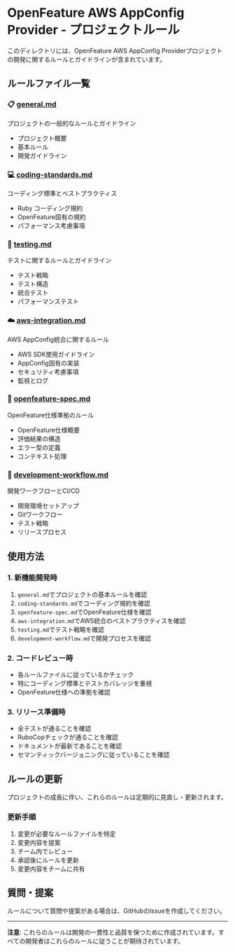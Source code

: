 # OpenFeature AWS AppConfig Provider - プロジェクトルール

このディレクトリには、OpenFeature AWS AppConfig Providerプロジェクトの開発に関するルールとガイドラインが含まれています。

## ルールファイル一覧

### 📋 [general.md](./general.md)
プロジェクトの一般的なルールとガイドライン
- プロジェクト概要
- 基本ルール
- 開発ガイドライン

### 💻 [coding-standards.md](./coding-standards.md)
コーディング標準とベストプラクティス
- Ruby コーディング規約
- OpenFeature固有の規約
- パフォーマンス考慮事項

### 🧪 [testing.md](./testing.md)
テストに関するルールとガイドライン
- テスト戦略
- テスト構造
- 統合テスト
- パフォーマンステスト

### ☁️ [aws-integration.md](./aws-integration.md)
AWS AppConfig統合に関するルール
- AWS SDK使用ガイドライン
- AppConfig固有の実装
- セキュリティ考慮事項
- 監視とログ

### 🎯 [openfeature-spec.md](./openfeature-spec.md)
OpenFeature仕様準拠のルール
- OpenFeature仕様概要
- 評価結果の構造
- エラー型の定義
- コンテキスト処理

### 🔄 [development-workflow.md](./development-workflow.md)
開発ワークフローとCI/CD
- 開発環境セットアップ
- Gitワークフロー
- テスト戦略
- リリースプロセス

## 使用方法

### 1. 新機能開発時
1. `general.md`でプロジェクトの基本ルールを確認
2. `coding-standards.md`でコーディング規約を確認
3. `openfeature-spec.md`でOpenFeature仕様を確認
4. `aws-integration.md`でAWS統合のベストプラクティスを確認
5. `testing.md`でテスト戦略を確認
6. `development-workflow.md`で開発プロセスを確認

### 2. コードレビュー時
- 各ルールファイルに従っているかチェック
- 特にコーディング標準とテストカバレッジを重視
- OpenFeature仕様への準拠を確認

### 3. リリース準備時
- 全テストが通ることを確認
- RuboCopチェックが通ることを確認
- ドキュメントが最新であることを確認
- セマンティックバージョニングに従っていることを確認

## ルールの更新

プロジェクトの成長に伴い、これらのルールは定期的に見直し・更新されます。

### 更新手順
1. 変更が必要なルールファイルを特定
2. 変更内容を提案
3. チーム内でレビュー
4. 承認後にルールを更新
5. 変更内容をチームに共有

## 質問・提案

ルールについて質問や提案がある場合は、GitHubのIssueを作成してください。

---

**注意**: これらのルールは開発の一貫性と品質を保つために作成されています。すべての開発者はこれらのルールに従うことが期待されています。

